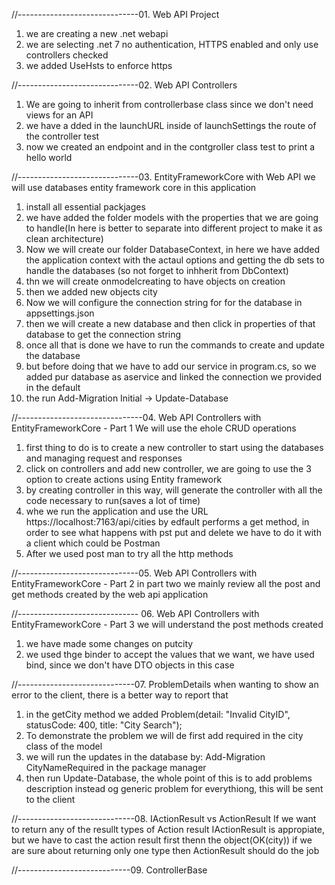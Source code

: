 //------------------------------01. Web API Project
1. we are creating a new .net webapi
2. we are selecting .net 7 no authentication, HTTPS enabled and only use controllers checked
3. we added UseHsts to enforce https 

//------------------------------02. Web API Controllers
1. We are going to inherit from controllerbase class since we don't need views for an API
2. we have a dded in the launchURL inside of launchSettings the route of the controller test
3. now we created an endpoint and in the contgroller class test to print a hello world

//------------------------------03. EntityFrameworkCore with Web API
we will use databases entity framework core in this application
1. install all essential packjages
2. we have added the folder models with the properties that we are going to handle(In here is better to separate into different project to make it as clean architecture)
3. Now we will create our folder DatabaseContext, in here we have added the application context with the actaul options and getting the db sets to handle the databases (so not forget to inhherit from DbContext)
4. thn we will create onmodelcreating to have objects on creation
5. then we added new objects city
6. Now we will configure the connection string for for the database in appsettings.json
7. then we will create a new database and then click in properties of that database to get the connection string
8. once all that is done we have to run the commands to create and update the database
9. but before doing that we have to add our service in program.cs, so we added pur database as aservice and linked the connection we provided in the default
10. the run Add-Migration Initial ->   Update-Database

//-------------------------------04. Web API Controllers with EntityFrameworkCore - Part 1
We will use the ehole CRUD operations
1. first thing to do is to create a new controller to start using the databases and managing request and responses
2. click on controllers and add new controller, we are going to use the 3 option to create actions using Entity framework
3. by creating controller in this way, will generate the controller with all the code necessary to run(saves a lot of time)
4. whe we run the application and use the URL https://localhost:7163/api/cities by edfault performs a get method, in order to see what happens with pst put and delete we have to do it with a client which could be Postman
5. After we used post man to try all the http methods

//------------------------------05. Web API Controllers with EntityFrameworkCore - Part 2
in part two we mainly review all the post and get methods created by the web api application

//------------------------------ 06. Web API Controllers with EntityFrameworkCore - Part 3
we will understand the post methods created
1. we have made some changes on putcity
2. we used thge binder to accept the values that we want, we have used bind, since we don't have DTO objects in this case

//-----------------------------07. ProblemDetails
when wanting to show an error to the client, there is a better way to report that
1. in the getCity method we added Problem(detail: "Invalid CityID", statusCode: 400, title: "City Search");
2. To demonstrate the problem we will de first add required in the city class of the model
3. we will run the updates in the database by: Add-Migration CityNameRequired in the package manager
4. then run Update-Database, the whole point of this is to add problems description instead og generic problem for everythiong, this will be sent to the client

//-----------------------------08. IActionResult vs ActionResult
If we want to return any of the resullt types of Action result IActionResult is appropiate, but we have to cast the action result first thenn the object(OK(city))
if we are sure about returning only one type then ActionResult should do the job

//----------------------------09. ControllerBase


